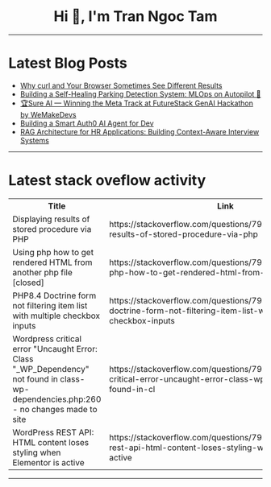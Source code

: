 <h1 align="center">Hi 👋, I'm Tran Ngoc Tam</h1>

---

# Latest Blog Posts 
<!-- BLOG-POST-LIST:START -->
- [Why curl and Your Browser Sometimes See Different Results](https://dev.to/rijultp/why-curl-and-your-browser-sometimes-see-different-results-3h2l)
- [Building a Self-Healing Parking Detection System: MLOps on Autopilot 🚗](https://dev.to/kareemblessed/building-a-self-healing-parking-detection-system-mlops-on-autopilot-2gd8)
- [🏆Sure AI — Winning the Meta Track at FutureStack GenAI Hackathon by WeMakeDevs](https://dev.to/hibino_reddy/sure-ai-winning-the-meta-track-at-futurestack-genai-hackathon-by-wemakedevs-5h4)
- [Building a Smart Auth0 AI Agent for Dev](https://dev.to/elghaly/building-a-smart-auth0-ai-agent-for-dev-2c03)
- [RAG Architecture for HR Applications: Building Context-Aware Interview Systems](https://dev.to/ambalogun/-rag-architecture-for-hr-applications-building-context-aware-interview-systems-1aep)
<!-- BLOG-POST-LIST:END -->

---

# Latest stack oveflow activity
<table>
  <tr><th>Title</th><th>Link</th></tr>
  <!-- STACKOVERFLOW:START --><tr><td>Displaying results of stored procedure via PHP</td><td>https://stackoverflow.com/questions/79793889/displaying-results-of-stored-procedure-via-php</td></tr><tr><td>Using php how to get rendered HTML from another php file [closed]</td><td>https://stackoverflow.com/questions/79793828/using-php-how-to-get-rendered-html-from-another-php-file</td></tr><tr><td>PHP8.4 Doctrine form not filtering item list with multiple checkbox inputs</td><td>https://stackoverflow.com/questions/79793762/php8-4-doctrine-form-not-filtering-item-list-with-multiple-checkbox-inputs</td></tr><tr><td>Wordpress critical error &quot;Uncaught Error: Class &quot;_WP_Dependency&quot; not found in class-wp-dependencies.php:260 - no changes made to site</td><td>https://stackoverflow.com/questions/79793700/wordpress-critical-error-uncaught-error-class-wp-dependency-not-found-in-cl</td></tr><tr><td>WordPress REST API: HTML content loses styling when Elementor is active</td><td>https://stackoverflow.com/questions/79793652/wordpress-rest-api-html-content-loses-styling-when-elementor-is-active</td></tr><!-- STACKOVERFLOW:END -->
</table>

---


